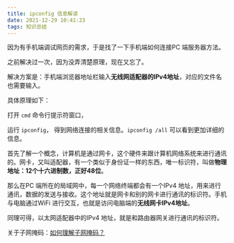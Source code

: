 ```yaml
---
title: ipconfig 信息解读
date: 2021-12-29 10:41:23
tags: 知识总结
---
```


因为有手机端调试网页的需求，于是找了一下手机端如何连接PC 端服务器方法。

之前解决过一次，因为没弄清楚原理，现在又忘了。

解决方案是：手机端浏览器地址栏输入**无线网适配器的IPv4地址**，对应的文件名也需要输入。

具体原理如下：

打开 `cmd` 命令行提示符窗口，

运行 `ipconfig`， 得到网络连接的相关信息。`ipconfig /all` 可以看到更加详细的信息。

首先了解一个概念，计算机是通过网卡，这个硬件来跟计算机网络系统来进行通讯的。网卡，又叫适配器，有一个类似于身份证一样的东西，唯一标识符，叫做**物理地址：12个十六进制数，正好48位**。

那么在PC 端所在的局域网中，每一个网络终端都会有一个IPv4 地址，用来进行通讯，数据的发送与接收。这个地址就是网卡和别的网卡进行通讯的标识符。手机与电脑通过WiFi 进行交互，也就是访问电脑端的**无线网卡IPv4地址**。

同理可得，以太网适配器中的IPv4 地址，就是和路由器网关进行通讯的标识符。

关于子网掩码：[如何理解子网掩码？](https://www.zhihu.com/question/56895036)